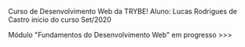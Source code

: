 Curso de Desenvolvimento Web da TRYBE!
Aluno: Lucas Rodrigues de Castro
inicio do curso Set/2020

Módulo "Fundamentos do Desenvolvimento Web"
em progresso >>>
